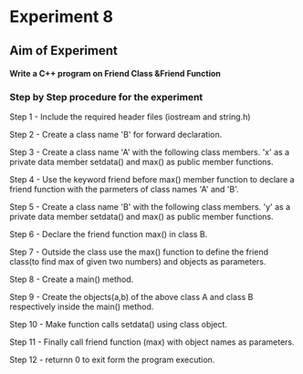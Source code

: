 # Experiment 8 
## Aim of Experiment
#### Write a C++ program on Friend Class &Friend Function
### Step by Step procedure for the experiment
Step 1 - Include the required header files (iostream and string.h)

Step 2 - Create a class name 'B' for forward declaration.

Step 3 - Create a class name 'A' with the following class members.
'x' as a private data member
setdata() and max() as public member functions.

Step 4 - Use the keyword friend before max() member function to declare a friend function with the parmeters of class names 'A' and 'B'.

Step 5 - Create a class name 'B' with the following class members.
'y' as a private data member
setdata() and max() as public member functions.

Step 6 - Declare the friend function max() in class B.

Step 7 - Outside the class use the max() function to define the friend class(to find max of given two numbers) and objects as parameters.

Step 8 - Create a main() method.

Step 9 - Create the objects(a,b) of the above class A  and class B respectively inside the main() method.

Step 10 - Make function calls setdata() using class object.

Step 11 - Finally call friend function (max) with object names as parameters.

Step 12 - returnn 0 to exit form the program execution.
